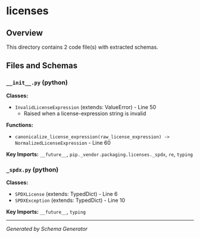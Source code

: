 # licenses

## Overview

This directory contains 2 code file(s) with extracted schemas.

## Files and Schemas

### `__init__.py` (python)

**Classes:**
- `InvalidLicenseExpression` (extends: ValueError) - Line 50
  - Raised when a license-expression string is invalid

**Functions:**
- `canonicalize_license_expression(raw_license_expression) -> NormalizedLicenseExpression` - Line 60

**Key Imports:** `__future__`, `pip._vendor.packaging.licenses._spdx`, `re`, `typing`

### `_spdx.py` (python)

**Classes:**
- `SPDXLicense` (extends: TypedDict) - Line 6
- `SPDXException` (extends: TypedDict) - Line 10

**Key Imports:** `__future__`, `typing`

---
*Generated by Schema Generator*
